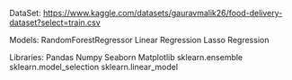 DataSet: https://www.kaggle.com/datasets/gauravmalik26/food-delivery-dataset?select=train.csv

Models:
RandomForestRegressor
Linear Regression
Lasso Regression

Libraries:
Pandas
Numpy
Seaborn
Matplotlib
sklearn.ensemble
sklearn.model_selection
sklearn.linear_model
